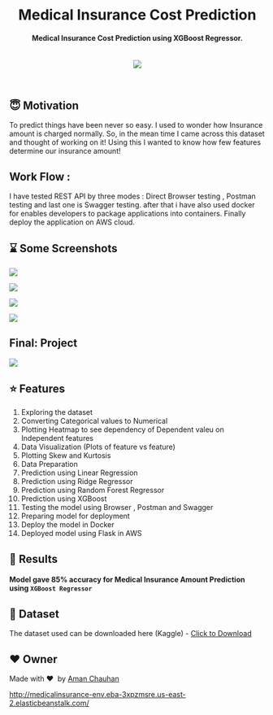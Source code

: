 <h1 align="center">Medical Insurance Cost Prediction</h1>

<div align= "center">
  <h4>Medical Insurance Cost Prediction using XGBoost Regressor.</h4><br>
  <img src="https://github.com/amanchauhan71/Medical-Insurance-Cost/blob/main/images/health-insurance.jpg">
</div>

&nbsp;&nbsp;&nbsp;&nbsp;&nbsp;&nbsp;&nbsp;&nbsp;&nbsp;&nbsp;&nbsp;&nbsp;&nbsp;&nbsp;&nbsp;&nbsp;&nbsp;&nbsp;&nbsp;&nbsp;&nbsp;&nbsp;&nbsp;&nbsp;&nbsp;&nbsp;&nbsp;&nbsp;&nbsp;&nbsp;&nbsp;&nbsp;&nbsp;&nbsp;&nbsp;

## :innocent: Motivation

To predict things have been never so easy. I used to wonder how Insurance amount is charged normally. So, in the mean time I came across this dataset and thought of working on it! Using this I wanted to know how few features determine our insurance amount! 

## Work Flow :

I have tested REST API by three modes : Direct Browser testing , Postman testing and last one is Swagger testing.
after that i have also used docker for enables developers to package applications into containers.
Finally deploy the application on AWS cloud.

## :hourglass: Some Screenshots

![](https://github.com/amanchauhan71/Medical-Insurance-Cost/blob/main/images/browser_testing.png)

![](https://github.com/amanchauhan71/Medical-Insurance-Cost/blob/main/images/postman_testing.png)

![](https://github.com/amanchauhan71/Medical-Insurance-Cost/blob/main/images/swagger_testing_1.png)

![](https://github.com/amanchauhan71/Medical-Insurance-Cost/blob/main/images/swagger_testing_2.png)

## Final: Project 

![](https://github.com/amanchauhan71/Medical-Insurance-Cost/blob/main/images/final_project.PNG)


## :star: Features
<ol>
    <li>Exploring the dataset</li>
    <li>Converting Categorical values to Numerical</li>
    <li>Plotting Heatmap to see dependency of Dependent valeu on Independent features</li>
    <li>Data Visualization (Plots of feature vs feature)</li>
    <li>Plotting Skew and Kurtosis</li>
    <li>Data Preparation</li>
    <li>Prediction using Linear Regression</li>
    <li>Prediction using Ridge Regressor</li>
    <li>Prediction using Random Forest Regressor</li>
    <li>Prediction using XGBoost</li>
    <li>Testing the model using Browser , Postman and Swagger</li>
    <li>Preparing model for deployment</li>
    <li>Deploy the model in Docker</li>
    <li>Deployed model using Flask in AWS</li>
</ol>

## :key: Results

####  Model gave 85% accuracy for Medical Insurance Amount Prediction using <code>XGBoost Regressor</code>


## :file_folder: Dataset
The dataset used can be downloaded here (Kaggle) - [Click to Download](https://www.kaggle.com/mirichoi0218/insurance)

## :heart: Owner
Made with :heart:&nbsp;  by [Aman Chauhan](https://github.com/amanchauhan71)


http://medicalinsurance-env.eba-3xpzmsre.us-east-2.elasticbeanstalk.com/
